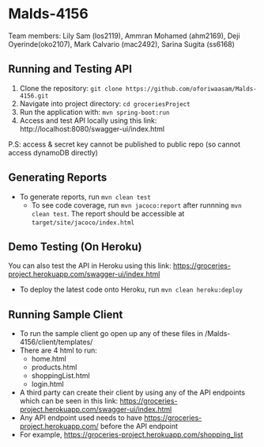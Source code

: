 # Malds-4156
Team members: Lily Sam (los2119), Ammran Mohamed (ahm2169), Deji Oyerinde(oko2107), Mark Calvario (mac2492), Sarina Sugita (ss6168)

## Running and Testing API
1. Clone the repository: `git clone https://github.com/oforiwaasam/Malds-4156.git`
2. Navigate into project directory: `cd groceriesProject`
3. Run the application with: `mvn spring-boot:run`
4. Access and test API locally using this link: http://localhost:8080/swagger-ui/index.html


P.S: access & secret key cannot be published to public repo (so cannot access dynamoDB directly) 

## Generating Reports
- To generate reports, run `mvn clean test`
    - To see code coverage, run `mvn jacoco:report` after runnning `mvn clean test`. The report should be accessible at `target/site/jacoco/index.html`
## Demo Testing (On Heroku)
You can also test the API in Heroku using this link: https://groceries-project.herokuapp.com/swagger-ui/index.html
- To deploy the latest code onto Heroku, run `mvn clean heroku:deploy`
## Running Sample Client
- To run the sample client go open up any of these files in /Malds-4156/client/templates/
- There are 4 html to run:
    * home.html
    * products.html
    * shoppingList.html
    * login.html
- A third party can create their client by using any of the API endpoints which can be seen in this link: https://groceries-project.herokuapp.com/swagger-ui/index.html
- Any API endpoint used needs to have https://groceries-project.herokuapp.com/ before the API endpoint
- For example, https://groceries-project.herokuapp.com/shopping_list
